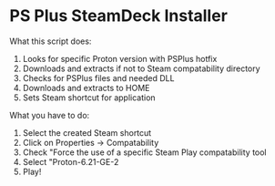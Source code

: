 **PS Plus SteamDeck Installer**
==============


What this script does:
1. Looks for specific Proton version with PSPlus hotfix
2. Downloads and extracts if not to Steam compatability directory
3. Checks for PSPlus files and needed DLL
4. Downloads and extracts to HOME
5. Sets Steam shortcut for application

What you have to do:
 1. Select the created Steam shortcut
 2. Click on Properties -> Compatability
 3. Check "Force the use of a specific Steam Play compatability tool
 4. Select "Proton-6.21-GE-2
 5. Play!
